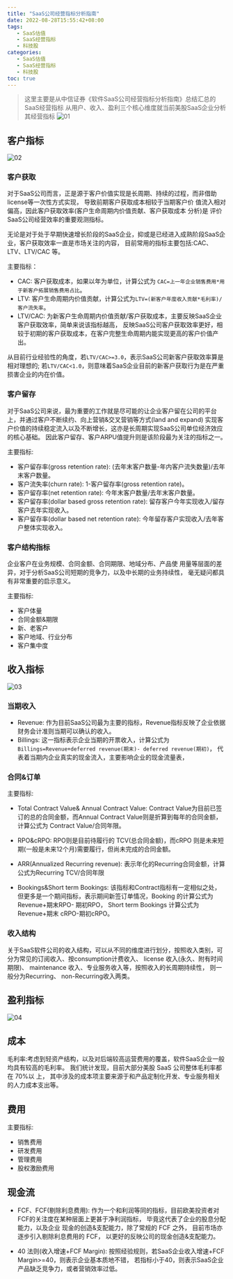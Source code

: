 ```yaml
---
title: "SaaS公司经营指标分析指南"
date: 2022-08-28T15:55:42+08:00
tags:
   - SaaS估值
   - SaaS经营指标
   - 科技股
categories:
   - SaaS估值
   - SaaS经营指标
   - 科技股
toc: true
---
```

> 这里主要是从中信证券《软件SaaS公司经营指标分析指南》总结汇总的SaaS经营指标
从用户、收入、盈利三个核心维度就当前美股SaaS企业分析其经营指标
![01](./1-saas-index.png)

## 客户指标
![02](./2-saas-index.png)

### 客户获取
对于SaaS公司而言，正是源于客户价值实现是长周期、持续的过程，而非借助license等一次性方式实现，
导致前期客户获取成本相较于当期客户价 值流入相对偏高，因此客户获取效率(客户生命周期内价值贡献、客户获取成本 分析)是
评价SaaS公司经营效率的重要观测指标。

无论是对于处于早期快速增长阶段的SaaS企业，抑或是已经进入成熟阶段SaaS企业，客户获取效率一直是市场关注的内容，
目前常用的指标主要包括:CAC、LTV、LTV/CAC 等。

主要指标：
- CAC: 客户获取成本，如果以年为单位，计算公式为 `CAC=上一年企业销售费用*用 于新客户拓展销售费用占比`。
- LTV: 客户生命周期内价值贡献，计算公式为`LTV=(新客户年度收入贡献*毛利率)/客户流失率`。
- LTV/CAC: 为新客户生命周期内价值贡献/客户获取成本，主要反映SaaS企业客户获取效率，简单来说该指标越高，
反映SaaS公司客户获取效率更好，相较于初期的客户获取成本，在客户完整生命周期内能实现更高的客户价值产出。

从目前行业经验性的角度，若`LTV/CAC>=3.0`，表示SaaS公司新客户获取效率算是相对理想的;
若`LTV/CAC<1.0`，则意味着SaaS企业目前的新客户获取行为是在严重损害企业的内在价值。

### 客户留存
对于SaaS公司来说，最为重要的工作就是尽可能的让企业客户留在公司的平台上，并通过客户不断续约、向上营销&交叉营销等方式(land and expand)
实现客户价值的持续稳定流入以及不断增长，这亦是长周期实现SaaS公司单位经济效应的核心基础。
因此客户留存、客户ARPU值提升则是该阶段最为关注的指标之一。

主要指标:
- 客户留存率(gross retention rate): (去年末客户数量-年内客户流失数量)/去年末客户数量。
- 客户流失率(churn rate): 1-客户留存率(gross retention rate)。
- 客户留存率(net retention rate): 今年末客户数量/去年末客户数量。
- 客户留存率(dollar based gross retention rate): 留存客户今年实现收入/留存客户去年实现收入。
- 客户留存率(dollar based net retention rate): 今年留存客户实现收入/去年客户整体实现收入。

### 客户结构指标 
企业客户在业务规模、合同金额、合同期限、地域分布、产品使 用量等层面的差异，对于分析SaaS公司短期的竞争力，以及中长期的业务持续性，
毫无疑问都具有非常重要的启示意义。

主要指标:
- 客户体量
- 合同金额&期限
- 新、老客户
- 客户地域、行业分布
- 客户集中度

## 收入指标
![03](./3-saas-index.png)

### 当期收入
- Revenue: 作为目前SaaS公司最为主要的指标，Revenue指标反映了企业依据财务会计准则当期可以确认的收入。
- Billings: 这一指标表示企业当期的开票收入，计算公式为`Billings=Revenue+deferred revenue(期末)- deferred revenue(期初)`，
  代表着当期内企业真实的现金流入，主要影响企业的现金流量表，

### 合同&订单
主要指标: 
- Total Contract Value& Annual Contract Value: Contract Value为目前已签订的总的合同金额，而Annual Contract Value则是折算到每年的合同金额，
  计算公式为 Contract Value/合同年限。
- RPO&cRPO: RPO则是目前待履行的 TCV(总合同金额)，而cRPO 则是未来短期(一般是未来12个月)需要履行，但尚未完成的合同金额。

- ARR(Annualized Recurring revenue): 表示年化的Recurring合同金额，计算公式为Recurring TCV/合同年限

- Bookings&Short term Bookings: 该指标和Contract指标有一定相似之处，但更多是一个期间指标，表示期间新签订单情况，Booking 的计算公式为Revenue+期末RPO- 期初RPO，
  Short term Bookings 计算公式为 Revenue+期末 cRPO-期初cRPO。

### 收入结构
关于SaaS软件公司的收入结构，可以从不同的维度进行划分，按照收入类别，可分为常见的订阅收入、按consumption计费收入、
license 收入(永久、附有时间期限)、 maintenance 收入、专业服务收入等，按照收入的长周期持续性，
则一般分为Recurring、 non-Recurring收入两类。

## 盈利指标
![04](./4-saas-index.png)

## 成本
毛利率:考虑到轻资产结构，以及对后端较高运营费用的覆盖，软件SaaS企业一般均具有较高的毛利率。
我们统计发现，目前大部分美股 SaaS 公司整体毛利率都在 70%以 上，
其中涉及的成本项主要来源于和产品定制化开发、专业服务相关的人力成本支出等。

## 费用
主要指标:
- 销售费用
- 研发费用
- 管理费用
- 股权激励费用

## 现金流

- FCF、FCF(剔除利息费用): 作为一个和利润等同的指标，目前欧美投资者对FCF的关注度在某种层面上更甚于净利润指标，
  毕竟这代表了企业的股息分配能力，以及企业 现金的创造&支配能力，除了常规的 FCF 之外，
  目前市场亦逐步引入剔除利息费用的 FCF， 以更好的反映公司的现金创造&支配能力。

- 40 法则(收入增速+FCF Margin): 按照经验规则，若SaaS企业收入增速+FCF Margin>=40，则表示企业基本质地不错，
  若指标小于40，则表示SaaS企业产品缺乏竞争力，或者营销效率过低。
